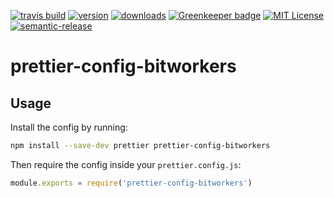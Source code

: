 <!-- badges -->
[![travis build](https://img.shields.io/travis/bitworkers-official/prettier-config-bitworkers.svg?style=flat-square)](https://travis-ci.org/kentcdodds/eslint-config-kentcdodds)
[![version](https://img.shields.io/npm/v/eslint-config-kentcdodds.svg?style=flat-square)](http://npm.im/eslint-config-kentcdodds)
[![downloads](https://img.shields.io/npm/dm/prettier-config-bitworkers.svg?style=flat-square)](http://npm-stat.com/charts.html?package=eslint-config-kentcdodds&from=2015-08-01)
[![Greenkeeper badge](https://badges.greenkeeper.io/bitworkers-official/prettier-config-bitworkers.svg?style=flat-square)](https://greenkeeper.io/)
[![MIT License](https://img.shields.io/npm/l/prettier-config-bitworkers.svg?style=flat-square)](http://opensource.org/licenses/MIT)
[![semantic-release](https://img.shields.io/badge/%20%20%F0%9F%93%A6%F0%9F%9A%80-semantic--release-e10079.svg?style=flat-square)](https://github.com/semantic-release/semantic-release)


# prettier-config-bitworkers

## Usage

Install the config by running:

```sh
npm install --save-dev prettier prettier-config-bitworkers
```

Then require the config inside your `prettier.config.js`:
```js
module.exports = require('prettier-config-bitworkers')
```
